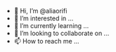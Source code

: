 - 👋 Hi, I’m @aliaorifi
- 👀 I’m interested in ...
- 🌱 I’m currently learning ...
- 💞️ I’m looking to collaborate on ...
- 📫 How to reach me ...

<!---
aliaorifi/aliaorifi is a ✨ special ✨ repository because its `README.md` (this file) appears on your GitHub profile.
You can click the Preview link to take a look at your changes.
--->
